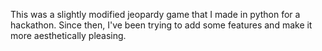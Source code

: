 This was a slightly modified jeopardy game that I made in python for a hackathon.
Since then, I've been trying to add some features and make it more aesthetically pleasing.
